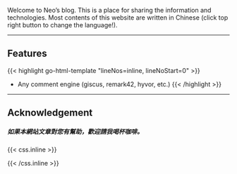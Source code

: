Welcome to Neo’s blog. This is a place for sharing the information and technologies. Most contents of this website are written in Chinese (click top right button to change the language!).

---

## Features

{{< highlight go-html-template "lineNos=inline, lineNoStart=0" >}}
- Any comment engine (giscus, remark42, hyvor, etc.)
{{< /highlight >}}

---

## Acknowledgement
#####    如果本網站文章對您有幫助，歡迎請我喝杯咖啡。


{{< css.inline >}}
<style>
.canon { background: white; width: 100%; height: auto; }
</style>
{{< /css.inline >}}
